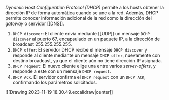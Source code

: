 *Dynamic Host Configuration Protocol (DHCP)* permite a los hosts obtener la dirección IP de forma automática cuando se une a la red. Además, DHCP permite conocer información adicional de la red como la dirección del *gateway* o servidor [[DNS]].

1. $\texttt{DHCP discover}$: El cliente envía mediante [[UDP]] un mensaje $\texttt{DCHP discover}$ al puerto 67, encapsulado en un paquete IP, a la dirección de broadcast 255.255.255.255.
2. $\texttt{DHCP offer}$: El servidor DHCP recibe el mensaje $\texttt{DHCP discover}$ y responde al cliente mediante un mensaje $\texttt{DHCP offer}$, nuevamente con destino broadcast, ya que el cliente aún no tiene dirección IP asignada.
3. $\texttt{DHCP request}$: El nuevo cliente elige una entre varios *server-offers*, y responde a este con un mensaje $\texttt{DHCP request}$.
4. $\texttt{DHCP ACK}$. El servidor confirma el $\texttt{DHCP request}$ con un $\texttt{DHCP ACK}$, confirmando los parámetros solicitados.

![[Drawing 2023-11-19 18.30.49.excalidraw|center]]